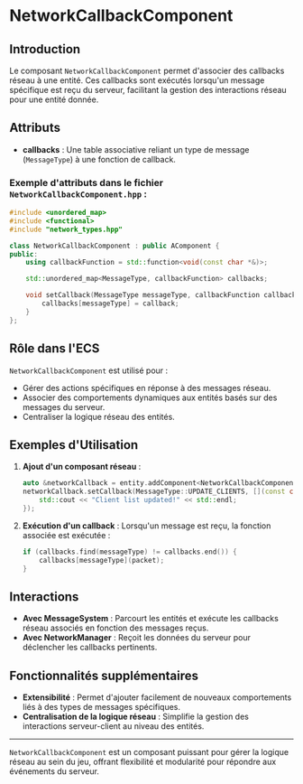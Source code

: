 # NetworkCallbackComponent

## Introduction

Le composant `NetworkCallbackComponent` permet d'associer des callbacks réseau à une entité. Ces callbacks sont exécutés lorsqu'un message spécifique est reçu du serveur, facilitant la gestion des interactions réseau pour une entité donnée.

## Attributs

- **callbacks** : Une table associative reliant un type de message (`MessageType`) à une fonction de callback.

### Exemple d'attributs dans le fichier `NetworkCallbackComponent.hpp` :

```cpp
#include <unordered_map>
#include <functional>
#include "network_types.hpp"

class NetworkCallbackComponent : public AComponent {
public:
    using callbackFunction = std::function<void(const char *&)>;

    std::unordered_map<MessageType, callbackFunction> callbacks;

    void setCallback(MessageType messageType, callbackFunction callback) {
        callbacks[messageType] = callback;
    }
};
```

## Rôle dans l'ECS

`NetworkCallbackComponent` est utilisé pour :

- Gérer des actions spécifiques en réponse à des messages réseau.
- Associer des comportements dynamiques aux entités basés sur des messages du serveur.
- Centraliser la logique réseau des entités.

## Exemples d'Utilisation

1. **Ajout d'un composant réseau** :
   ```cpp
   auto &networkCallback = entity.addComponent<NetworkCallbackComponent>();
   networkCallback.setCallback(MessageType::UPDATE_CLIENTS, [](const char *&packet) {
       std::cout << "Client list updated!" << std::endl;
   });
   ```

2. **Exécution d'un callback** :
   Lorsqu'un message est reçu, la fonction associée est exécutée :
   ```cpp
   if (callbacks.find(messageType) != callbacks.end()) {
       callbacks[messageType](packet);
   }
   ```

## Interactions

- **Avec MessageSystem** : Parcourt les entités et exécute les callbacks réseau associés en fonction des messages reçus.
- **Avec NetworkManager** : Reçoit les données du serveur pour déclencher les callbacks pertinents.

## Fonctionnalités supplémentaires

- **Extensibilité** : Permet d'ajouter facilement de nouveaux comportements liés à des types de messages spécifiques.
- **Centralisation de la logique réseau** : Simplifie la gestion des interactions serveur-client au niveau des entités.

---

`NetworkCallbackComponent` est un composant puissant pour gérer la logique réseau au sein du jeu, offrant flexibilité et modularité pour répondre aux événements du serveur.


